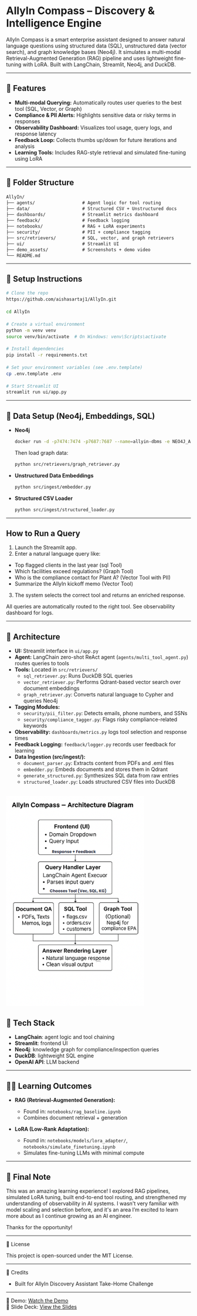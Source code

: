 #  AllyIn Compass – Discovery & Intelligence Engine

AllyIn Compass is a smart enterprise assistant designed to answer natural language questions using structured data (SQL), unstructured data (vector search), and graph knowledge bases (Neo4j). It simulates a multi-modal Retrieval-Augmented Generation (RAG) pipeline and uses lightweight fine-tuning with LoRA. Built with LangChain, Streamlit, Neo4j, and DuckDB.

---

## 🚀 Features

* **Multi-modal Querying:** Automatically routes user queries to the best tool (SQL, Vector, or Graph)
* **Compliance & PII Alerts:** Highlights sensitive data or risky terms in responses
* **Observability Dashboard:** Visualizes tool usage, query logs, and response latency
* **Feedback Loop:** Collects thumbs up/down for future iterations and analysis
* **Learning Tools:** Includes RAG-style retrieval and simulated fine-tuning using LoRA 

---

## 📁 Folder Structure

```
AllyIn/
├── agents/                  # Agent logic for tool routing
├── data/                    # Structured CSV + Unstructured docs
├── dashboards/              # Streamlit metrics dashboard
├── feedback/                # Feedback logging
├── notebooks/               # RAG + LoRA experiments
├── security/                # PII + compliance tagging
├── src/retrievers/          # SQL, vector, and graph retrievers
├── ui/                      # Streamlit UI
├── demo_assets/             # Screenshots + demo video
└── README.md
```

---

## 📄 Setup Instructions

```bash
# Clone the repo
https://github.com/aishasartaj1/AllyIn.git

cd AllyIn

# Create a virtual environment
python -m venv venv
source venv/bin/activate  # On Windows: venv\Scripts\activate

# Install dependencies
pip install -r requirements.txt

# Set your environment variables (see .env.template)
cp .env.template .env

# Start Streamlit UI
streamlit run ui/app.py
```
---

## 🧱 Data Setup (Neo4j, Embeddings, SQL)

* **Neo4j**

  ```bash
  docker run -d -p7474:7474 -p7687:7687 --name=allyin-dbms -e NEO4J_AUTH=neo4j/allyin123 neo4j:5.12
  ```

  Then load graph data:

  ```bash
  python src/retrievers/graph_retriever.py
  ```

* **Unstructured Data Embeddings**

  ```bash
  python src/ingest/embedder.py
  ```

* **Structured CSV Loader**

  ```bash
  python src/ingest/structured_loader.py
  ```

---

##  How to Run a Query

1. Launch the Streamlit app.
2. Enter a natural language query like:
  * Top flagged clients in the last year (sql Tool)
  *  Which facilities exceed regulations? (Graph Tool)
  *   Who is the compliance contact for Plant A? (Vector Tool with PII)
  *   Summarize the AllyIn kickoff memo (Vector Tool)
3. The system selects the correct tool and returns an enriched response.

All queries are automatically routed to the right tool. See observability dashboard for logs.

---

## 🧱 Architecture

- **UI:** Streamlit interface in `ui/app.py`
- **Agent:** LangChain zero-shot ReAct agent (`agents/multi_tool_agent.py`) routes queries to tools
- **Tools:** Located in `src/retrievers/`
  - `sql_retriever.py`: Runs DuckDB SQL queries
  - `vector_retriever.py`: Performs Qdrant-based vector search over document embeddings
  - `graph_retriever.py`: Converts natural language to Cypher and queries Neo4j
- **Tagging Modules:**
  - `security/pii_filter.py`: Detects emails, phone numbers, and SSNs
  - `security/compliance_tagger.py`: Flags risky compliance-related keywords
- **Observability:** `dashboards/metrics.py` logs tool selection and response times
- **Feedback Logging:** `feedback/logger.py` records user feedback for learning
- **Data Ingestion (src/ingest/):**
  - `document_parser.py`: Extracts content from PDFs and .eml files
  - `embedder.py`: Embeds documents and stores them in Qdrant
  - `generate_structured.py`: Synthesizes SQL data from raw entries
  - `structured_loader.py`: Loads structured CSV files into DuckDB

![Architecture](demo_assets/architecture.png)
---

## 🧪 Tech Stack

* **LangChain**: agent logic and tool chaining
* **Streamlit**: frontend UI
* **Neo4j**: knowledge graph for compliance/inspection queries
* **DuckDB**: lightweight SQL engine
* **OpenAI API**: LLM backend

---

## 🤸️‍💻 Learning Outcomes

* **RAG (Retrieval-Augmented Generation):**

  * Found in: `notebooks/rag_baseline.ipynb`
  * Combines document retrieval + generation

* **LoRA (Low-Rank Adaptation):**

  * Found in: `notebooks/models/lora_adapter/`, `notebooks/simulate_finetuning.ipynb`
  * Simulates fine-tuning LLMs with minimal compute

---
## 🌟 Final Note

This was an amazing learning experience! I explored RAG pipelines, simulated LoRA tuning, built end-to-end tool routing, and strengthened my understanding of observability in AI systems.  I wasn't very familiar with model scaling and selection before, and it's an area I’m excited to learn more about as I continue growing as an AI engineer.

Thanks for the opportunity!

---

📜 License

This project is open-sourced under the MIT License.

---

🙌 Credits

* Built for AllyIn Discovery Assistant Take-Home Challenge

---

🎥 Demo: [Watch the Demo](https://github.com/your-username/AllyIn/blob/main/demo_assets/demo.mp4)  
📂 Slide Deck: [View the Slides](https://github.com/your-username/AllyIn/blob/main/demo_assets/slide_deck.pdf)


